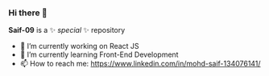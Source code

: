 ### Hi there 👋


**Saif-09** is a ✨ _special_ ✨ repository 

- 🔭 I’m currently working on React JS
- 🌱 I’m currently learning Front-End Development
- 📫 How to reach me: https://www.linkedin.com/in/mohd-saif-134076141/


